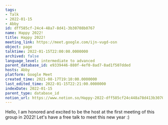 ```yaml
---
tags:
- Talk
- 2022-01-15
- Abby
id: dff585cf-24c4-48a7-8d41-3b30708b0767
name: Happy 2022!
title: Happy 2022!
meeting_link: https://meet.google.com/ijn-vugd-osn
object: page
talktime: 2022-01-15T22:00:00.0000000
archived: false
language_level: intermediate to advanced
parent_database_id: e9339446-880f-4ef0-8ad7-8ad1f507dded
hosts: Abby
platform: Google Meet
created_time: 2021-08-17T19:10:00.0000000
last_edited_time: 2022-01-15T22:21:00.0000000
indexDate: 2022-01-15
parent_type: database_id
notion_url: https://www.notion.so/Happy-2022-dff585cf24c448a78d413b30708b0767
---
```


Hello, I am honored and excited to be the host at the first meeting of this group in 2022! Let's have a free talk to meet this new year :)





